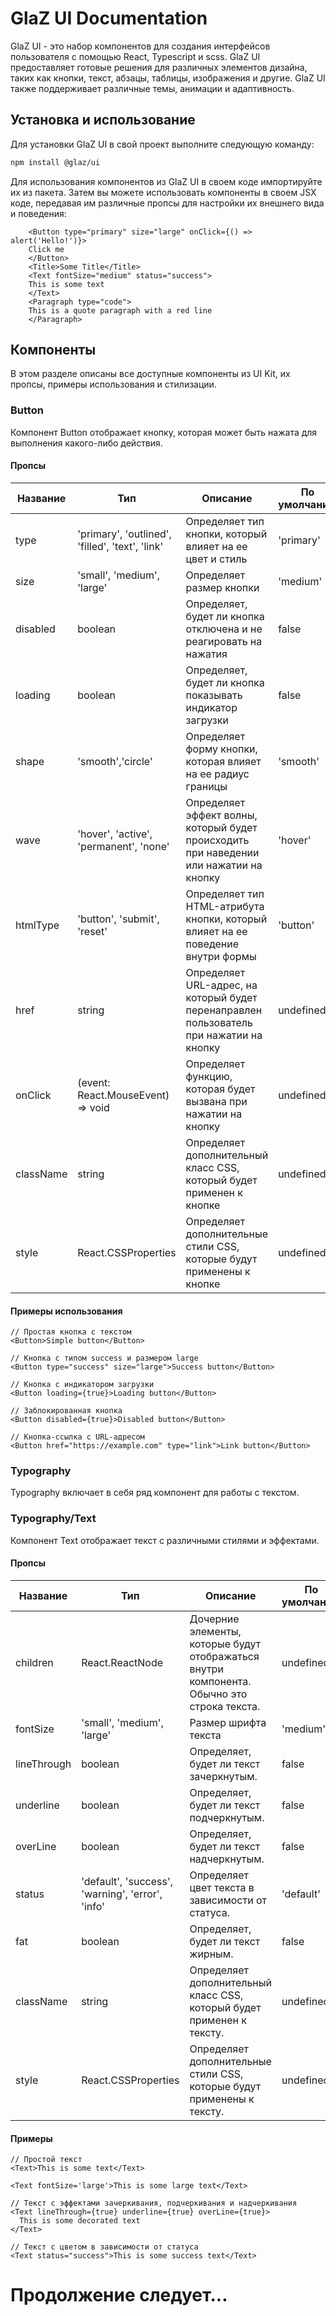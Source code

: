 # GlaZ UI Documentation

GlaZ UI - это набор компонентов для создания интерфейсов пользователя с помощью React, Typescript и scss. GlaZ UI предоставляет готовые решения для различных элементов дизайна, таких как кнопки, текст, абзацы, таблицы, изображения и другие. GlaZ UI также поддерживает различные темы, анимации и адаптивность.

## Установка и использование

Для установки GlaZ UI в свой проект выполните следующую команду:

```bash
npm install @glaz/ui
```

Для использования компонентов из GlaZ UI в своем коде импортируйте их из пакета.
Затем вы можете использовать компоненты в своем JSX коде, передавая им различные пропсы для настройки их внешнего вида и поведения:

```tsx
	<Button type="primary" size="large" onClick={() => alert('Hello!')}>
	Click me
	</Button>
	<Title>Some Title</Title>
	<Text fontSize="medium" status="success">
	This is some text
	</Text>
	<Paragraph type="code">
	This is a quote paragraph with a red line
	</Paragraph>
```

## Компоненты

В этом разделе описаны все доступные компоненты из UI Kit, их пропсы, примеры использования и стилизации.

### Button

Компонент Button отображает кнопку, которая может быть нажата для выполнения какого-либо действия.

#### Пропсы

| Название  | Тип                                             | Описание                                                                                | По умолчанию |
| --------- | ----------------------------------------------- | --------------------------------------------------------------------------------------- | ------------ |
| type      | 'primary', 'outlined', 'filled', 'text', 'link' | Определяет тип кнопки, который влияет на ее цвет и стиль                                | 'primary'    |
| size      | 'small', 'medium', 'large'                      | Определяет размер кнопки                                                                | 'medium'     |
| disabled  | boolean                                         | Определяет, будет ли кнопка отключена и не реагировать на нажатия                       | false        |
| loading   | boolean                                         | Определяет, будет ли кнопка показывать индикатор загрузки                               | false        |
| shape     | 'smooth','circle'                               | Определяет форму кнопки, которая влияет на ее радиус границы                            | 'smooth'     |
| wave      | 'hover', 'active', 'permanent', 'none'          | Определяет эффект волны, который будет происходить при наведении или нажатии на кнопку  | 'hover'      |
| htmlType  | 'button', 'submit', 'reset'                     | Определяет тип HTML-атрибута кнопки, который влияет на ее поведение внутри формы        | 'button'     |
| href      | string                                          | Определяет URL-адрес, на который будет перенаправлен пользователь при нажатии на кнопку | undefined    |
| onClick   | (event: React.MouseEvent<HTMLElement>) => void  | Определяет функцию, которая будет вызвана при нажатии на кнопку                         | undefined    |
| className | string                                          | Определяет дополнительный класс CSS, который будет применен к кнопке                    | undefined    |
| style     | React.CSSProperties                             | Определяет дополнительные стили CSS, которые будут применены к кнопке                   | undefined    |

#### Примеры использования

```tsx
// Простая кнопка с текстом
<Button>Simple button</Button>

// Кнопка с типом success и размером large
<Button type="success" size="large">Success button</Button>

// Кнопка с индикатором загрузки
<Button loading={true}>Loading button</Button>

// Заблокированная кнопка
<Button disabled={true}>Disabled button</Button>

// Кнопка-ссылка с URL-адресом
<Button href="https://example.com" type="link">Link button</Button>
```

### Typography

Typography включает в себя ряд компонент для работы с текстом.

### Typography/Text

Компонент Text отображает текст с различными стилями и эффектами.

#### Пропсы

| Название    | Тип                                              | Описание                                                                                   | По умолчанию |
| ----------- | ------------------------------------------------ | ------------------------------------------------------------------------------------------ | ------------ |
| children    | React.ReactNode                                  | Дочерние элементы, которые будут отображаться внутри компонента. Обычно это строка текста. | undefined    |
| fontSize    | 'small', 'medium', 'large'                       | Размер шрифта текста                                                                       | 'medium'     |
| lineThrough | boolean                                          | Определяет, будет ли текст зачеркнутым.                                                    | false        |
| underline   | boolean                                          | Определяет, будет ли текст подчеркнутым.                                                   | false        |
| overLine    | boolean                                          | Определяет, будет ли текст надчеркнутым.                                                   | false        |
| status      | 'default', 'success', 'warning', 'error', 'info' | Определяет цвет текста в зависимости от статуса.                                           | 'default'    |
| fat         | boolean                                          | Определяет, будет ли текст жирным.                                                         | false        |
| className   | string                                           | Определяет дополнительный класс CSS, который будет применен к тексту.                      | undefined    |
| style       | React.CSSProperties                              | Определяет дополнительные стили CSS, которые будут применены к тексту.                     | undefined    |

#### Примеры

```tsx
// Простой текст
<Text>This is some text</Text>

<Text fontSize='large'>This is some large text</Text>

// Текст с эффектами зачеркивания, подчеркивания и надчеркивания
<Text lineThrough={true} underline={true} overLine={true}>
  This is some decorated text
</Text>

// Текст с цветом в зависимости от статуса
<Text status="success">This is some success text</Text>
```

# Продолжение следует...

